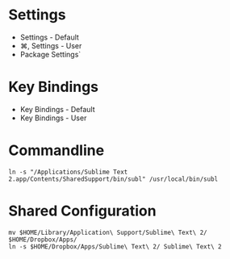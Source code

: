 # Settings

- Settings - Default
- ⌘, Settings - User
- Package Settings`

# Key Bindings

- Key Bindings - Default
- Key Bindings - User

# Commandline

```
ln -s "/Applications/Sublime Text 2.app/Contents/SharedSupport/bin/subl" /usr/local/bin/subl
```

# Shared Configuration

```
mv $HOME/Library/Application\ Support/Sublime\ Text\ 2/ $HOME/Dropbox/Apps/
ln -s $HOME/Dropbox/Apps/Sublime\ Text\ 2/ Sublime\ Text\ 2
```
